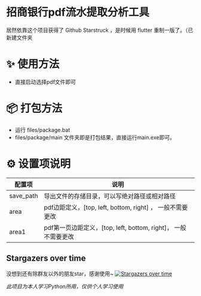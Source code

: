 # 招商银行pdf流水提取分析工具

居然依靠这个项目获得了 Github Starstruck ，是时候用 flutter 重制一版了。（已新建文件夹

# ✨ 使用方法

- 直接启动选择pdf文件即可

# 📦 打包方法

- 运行 files/package.bat 
- files/package/main 文件夹即是打包结果，直接运行main.exe即可。

# ⚙️ 设置项说明

| 配置项       | 说明                                    |
|-----------|---------------------------------------|
| save_path | 导出文件的存储目录，可以写绝对路径或相对路径                |
| area      | pdf边距定义，[top, left, bottom, right] ， 一般不需要更改   |
| area1     | pdf第一页边距定义，[top, left, bottom, right]， 一般不需要更改 |

## Stargazers over time
没想到还有除群友以外的朋友star，感谢使用~
[![Stargazers over time](https://starchart.cc/youzhiran/financial_analysis.svg?variant=adaptive)](https://starchart.cc/youzhiran/financial_analysis)


_此项目为本人学习Python所用，仅供个人学习使用_
